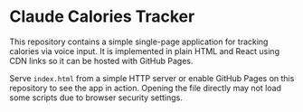 # Claude Calories Tracker

This repository contains a simple single-page application for tracking calories via voice input. It is implemented in plain HTML and React using CDN links so it can be hosted with GitHub Pages.

Serve `index.html` from a simple HTTP server or enable GitHub Pages on this repository to see the app in action. Opening the file directly may not load some scripts due to browser security settings.
